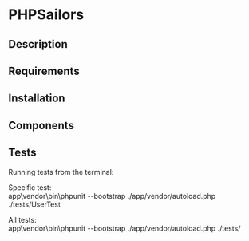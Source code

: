 # PHPSailors

## Description

## Requirements

## Installation

## Components

## Tests
<p> Running tests from the terminal:</p>

<p> Specific test: <br/>
app\vendor\bin\phpunit --bootstrap ./app/vendor/autoload.php ./tests/UserTest
</p>
<p>
All tests: <br/>
app\vendor\bin\phpunit --bootstrap ./app/vendor/autoload.php ./tests/
</p>
